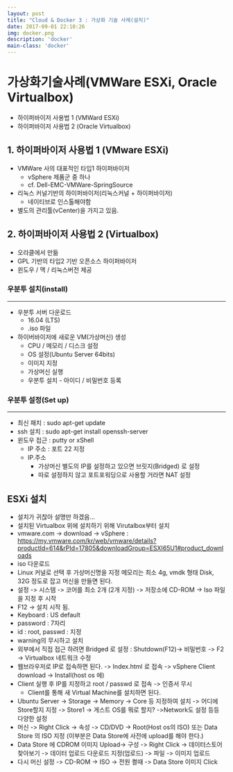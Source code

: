 ```yaml
---
layout: post
title: "Cloud & Docker 3 : 가상화 기술 사례(설치)"
date: 2017-09-01 22:10:26
img: docker.png
description: 'docker'
main-class: 'docker'
---
```


# 가상화기술사례(VMWare ESXi, Oracle Virtualbox)

- 하이퍼바이저 사용법 1 (VMWard ESXi)
- 하이퍼바이저 사용법 2 (Oracle Virtualbox)

## 1. 하이퍼바이저 사용법 1 (VMware ESXi)

- VMWare 사의 대표적인 타입1 하이퍼바이저
  - vSphere 제품군 중 하나
  - cf. Dell-EMC-VMWare-SpringSource
- 리눅스 커널기반의 하이퍼바이저(리눅스커널 + 하이퍼바이저)
  - 네이티브로 인스톨해야함
- 별도의 관리툴(vCenter)을 가지고 있음.

## 2. 하이퍼바이저 사용법 2 (Virtualbox)

- 오라클에서 만듦
- GPL 기반의 타입2 기반 오픈소스 하이퍼바이저
- 윈도우 / 맥 / 리눅스버전 제공

### 우분투 설치(install)

----

- 우분투 서버 다운로드
  - 16.04 (LTS)
  - .iso 파일
- 하이버바이저에 새로운 VM(가상머신) 생성
  - CPU / 메모리 / 디스크 설정
  - OS 설정(Ubuntu Server 64bits)
  - 이미지 지정
  - 가상머신 실행
  - 우분투 설치 - 아이디 / 비밀번호 등록

### 우분투 설정(Set up)

----

- 최신 패치 : sudo apt-get update
- ssh 설치 : sudo apt-get install openssh-server
- 윈도우 접근 : putty or xShell
  - IP 주소 : 포트 22 지정
  - IP.주소
    - 가상머신 별도의 IP를 설정하고 있으면 브릿지(Bridged) 로 설정
    - 따로 설정하지 않고 포트포워딩으로 사용할 거라면 NAT 설정

## ESXi 설치  

- 설치가 귀찮아 설명만 하겠음...
- 설치된 Virtualbox 위에 설치하기 위해 Virutalbox부터 설치
- vmware.com -> download -> vSphere : <https://my.vmware.com/kr/web/vmware/details?productId=614&rPId=17805&downloadGroup=ESXI65U1#product_downloads>
- iso 다운로드
- Linux 커널로 선택 후 가상머신명을 지정 메모리는 최소 4g, vmdk 형태 Disk, 32G 정도로 잡고 머신을 만들면 된다.
- 설정 -> 시스템 -> 코어를 최소 2개 (2개 지정) -> 저장소에 CD-ROM -> Iso 파일을 지정 후 시작
- F12 -> 설치 시작 됨.
- Keyboard : US default
- password : 7자리
- id : root, passwd : 지정
- warning의 무시하고 설치
- 외부에서 직접 접근 하려면 Bridged 로 설정 : Shutdown(F12)-> 비밀번호 -> F2 -> Virtualbox 네트워크 수정
- 웹브라우저로 IP로 접속하면 된다. -> Index.html 로 접속 -> vSphere Client download -> Install(host os 에)
- Client 실행 후 IP를 지정하고 root / passwd 로 접속 -> 인증서 무시
  - Client를 통해 새 Virtual Machine를 설치하면 된다.
- Ubuntu Server -> Storage -> Memory -> Core 등 지정하여 설치 -> 어디에 Store할지 지정 -> Store1 -> 게스트 OS를 뭐로 할지? ->Network도 설정 등등 다양한 설정
- 머신 -> Right Click -> 속성 -> CD/DVD -> Root(Host os의 ISO) 또는 Data Store 의 ISO 지정 (이부분은 Data Store에 사전에 upload를 해야 한다.)
- Data Store 에 CDROM 이미지 Upload-> 구성 -> Right Click -> 데이터스토어 찾아보기  -> 데이터 업로드 다운로드 지정(업로드) -> 파일 -> 이미지 업로드
- 다시 머신 설정 -> CD-ROM -> ISO -> 전원 켤때 -> Data Store 이미지 Click
